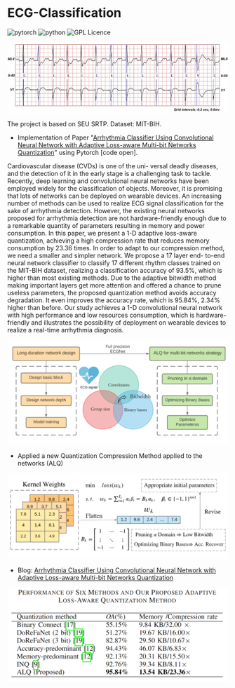# ECG-Classification
![pytorch](https://img.shields.io/badge/pytorch-1.9.0-green?style=flat-square)
![python](https://img.shields.io/badge/python-3.7.2-orange?style=flat-square)
![GPL Licence](https://img.shields.io/badge/license-MIT-blue?style=flat-square)

![ECG](image/ecg.png)

The project is based on SEU SRTP.
Dataset: MIT-BIH.

- Implementation of Paper "[Arrhythmia Classifier Using Convolutional Neural Network with Adaptive Loss-aware Multi-bit Networks Quantization](https://arxiv.org/abs/2202.12943)" using Pytorch [code open].

Cardiovascular disease (CVDs) is one of the uni-
versal deadly diseases, and the detection of it in the early
stage is a challenging task to tackle. Recently, deep learning
and convolutional neural networks have been employed widely
for the classification of objects. Moreover, it is promising that
lots of networks can be deployed on wearable devices. An
increasing number of methods can be used to realize ECG signal
classification for the sake of arrhythmia detection. However, the
existing neural networks proposed for arrhythmia detection are
not hardware-friendly enough due to a remarkable quantity of
parameters resulting in memory and power consumption. In this
paper, we present a 1-D adaptive loss-aware quantization, achieving a high compression rate that reduces memory consumption
by 23.36 times. In order to adapt to our compression method, we
need a smaller and simpler network. We propose a 17 layer end-
to-end neural network classifier to classify 17 different rhythm
classes trained on the MIT-BIH dataset, realizing a classification
accuracy of 93.5%, which is higher than most existing methods.
Due to the adaptive bitwidth method making important layers get
more attention and offered a chance to prune useless parameters,
the proposed quantization method avoids accuracy degradation.
It even improves the accuracy rate, which is 95.84%, 2.34%
higher than before. Our study achieves a 1-D convolutional neural
network with high performance and low resources consumption,
which is hardware-friendly and illustrates the possibility of
deployment on wearable devices to realize a real-time arrhythmia
diagnosis.

![overview](image/overview.png)

- Applied a new Quantization Compression Method applied to the networks (ALQ)

![algorithm](image/algorithm.png)

- Blog: [Arrhythmia Classifier Using Convolutional Neural Network with Adaptive Loss-aware Multi-bit Networks Quantization](https://preminstrel.github.io/blog/post/2021/10/17/arrhythmia-classifier-using-cnn-with-alq/)

![metircs](image/metrics.png)
